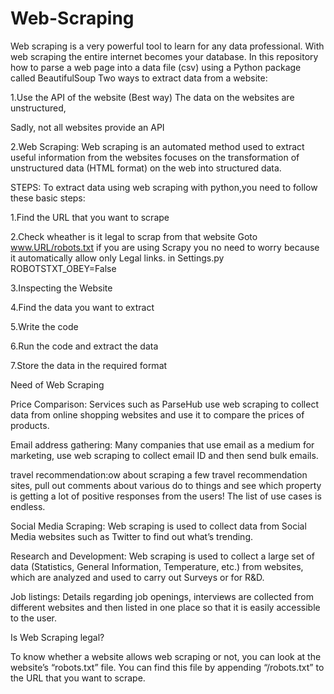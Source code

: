 # Web-Scraping
Web scraping is a very powerful tool to learn for any data professional. With web scraping the entire internet becomes your database. In this repository how to parse a web page into a data file (csv) using a Python package called BeautifulSoup
Two ways to extract data from a website:

1.Use the API of the website (Best way)
The data on the websites are unstructured,

Sadly, not all websites provide an API

2.Web Scraping:
Web scraping is an automated method used to extract useful information from the websites 
focuses on the transformation of unstructured data (HTML format) on the web into structured data.

STEPS:
To extract data using web scraping with python,you need to follow these basic steps:

1.Find the URL that you want to scrape

2.Check wheather is it legal to scrap from that website
Goto www.URL/robots.txt 
if you are using Scrapy you no need to worry because it automatically allow only Legal links.
in Settings.py ROBOTSTXT_OBEY=False

3.Inspecting the Website

4.Find the data you want to extract

5.Write the code

6.Run the code and extract the data

7.Store the data in the required format



Need of Web Scraping

Price Comparison: Services such as ParseHub use web scraping to collect data from
online shopping websites and use it to compare the prices of products.

Email address gathering: Many companies that use email as a medium for
marketing, use web scraping to collect email ID and then send bulk emails.

travel recommendation:ow about scraping a few travel recommendation sites, pull
out comments about various do to things and see which property is getting a lot of
positive responses from the users! The list of use cases is endless.

Social Media Scraping: Web scraping is used to collect data from Social Media
websites such as Twitter to find out what’s trending.

Research and Development: Web scraping is used to collect a large set of data
(Statistics, General Information, Temperature, etc.) from websites, which are
analyzed and used to carry out Surveys or for R&D.

Job listings: Details regarding job openings, interviews are collected from different
websites and then listed in one place so that it is easily accessible to the user.

Is Web Scraping legal?

To know whether a website allows web scraping
or not, you can look at the website’s
“robots.txt” file. You can find this file by
appending “/robots.txt” to the URL that you
want to scrape.

